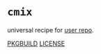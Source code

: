# `cmix`

universal recipe for [user repo](../themartiancompany/ur).

[PKGBUILD](PKGBUILD)
[LICENSE](COPYING)
